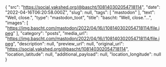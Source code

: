 {
  "src": "https://social.yakshed.org/@bascht/108140302054718114",
  "date": "2022-04-16T06:20:58.000Z",
  "slug": null,
  "tags": [
    "mastodon"
  ],
  "text": "Well, close.",
  "type": "mastodon_toot",
  "title": "bascht: “Well, close.”…",
  "images": [
    "https://img.bascht.com/mastodon/2022/04/16//108140302054718114/file.jpeg"
  ],
  "category": "posts",
  "media_url": "https://img.bascht.com/mastodon/2022/04/16//108140302054718114/file.jpeg",
  "description": null,
  "preview_url": null,
  "original_url": "https://social.yakshed.org/@bascht/108140302054718114",
  "location_latitude": null,
  "additional_payload": null,
  "location_longitude": null
}